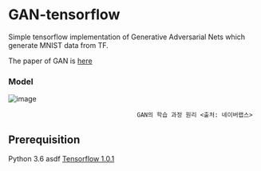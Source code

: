 # GAN-tensorflow
 
Simple tensorflow implementation of Generative Adversarial Nets which generate MNIST data from TF. 

The paper of GAN is [here](url)

### Model

![image](https://user-images.githubusercontent.com/42796324/47069839-e2c7bb80-d22a-11e8-94c7-f3f0ca5dbfed.png)
 
                                        GAN의 학습 과정 원리 <출처: 네이버랩스> 

## Prerequisition

 Python 3.6
 asdf
 [Tensorflow 1.0.1](https://github.com/tensorflow/tensorflow/tree/r0.12)
